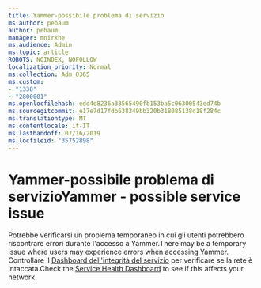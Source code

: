 ```yaml
---
title: Yammer-possibile problema di servizio
ms.author: pebaum
author: pebaum
manager: mnirkhe
ms.audience: Admin
ms.topic: article
ROBOTS: NOINDEX, NOFOLLOW
localization_priority: Normal
ms.collection: Adm_O365
ms.custom:
- "1338"
- "2800001"
ms.openlocfilehash: edd4e8236a33565490fb153ba5c06300543ed74b
ms.sourcegitcommit: e17e7d17fdb638349bb320b318085138d18f284c
ms.translationtype: MT
ms.contentlocale: it-IT
ms.lasthandoff: 07/16/2019
ms.locfileid: "35752898"
---
```

# <a name="yammer---possible-service-issue"></a><span data-ttu-id="6f4c6-102">Yammer-possibile problema di servizio</span><span class="sxs-lookup"><span data-stu-id="6f4c6-102">Yammer - possible service issue</span></span>

<span data-ttu-id="6f4c6-103">Potrebbe verificarsi un problema temporaneo in cui gli utenti potrebbero riscontrare errori durante l'accesso a Yammer.</span><span class="sxs-lookup"><span data-stu-id="6f4c6-103">There may be a temporary issue where users may experience errors when accessing Yammer.</span></span> <span data-ttu-id="6f4c6-104">Controllare il [Dashboard dell'integrità del servizio](https://admin.microsoft.com/AdminPortal/Home#/servicehealth) per verificare se la rete è intaccata.</span><span class="sxs-lookup"><span data-stu-id="6f4c6-104">Check the [Service Health Dashboard](https://admin.microsoft.com/AdminPortal/Home#/servicehealth) to see if this affects your network.</span></span>

